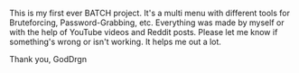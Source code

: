 This is my first ever BATCH project. It's a multi menu with different tools for Bruteforcing, Password-Grabbing, etc.
Everything was made by myself or with the help of YouTube videos and Reddit posts.
Please let me know if something's wrong or isn't working. It helps me out a lot.

Thank you, GodDrgn
